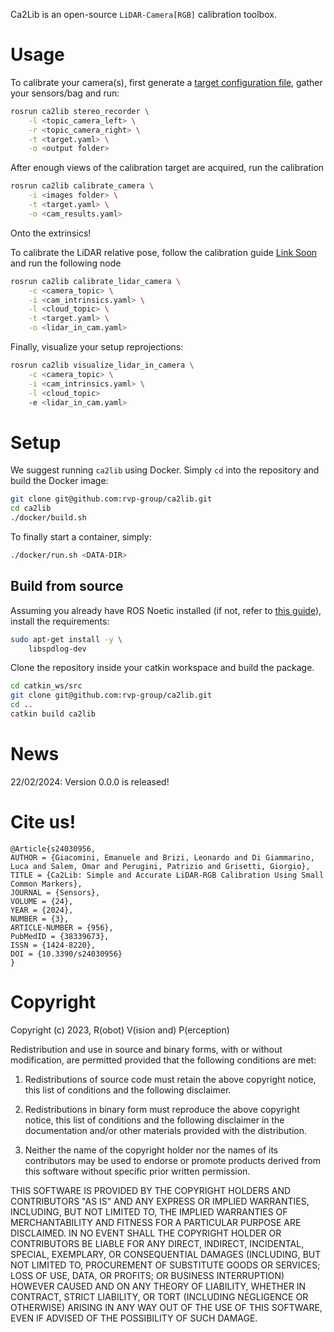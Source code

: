 Ca2Lib is an open-source `LiDAR-Camera[RGB]` calibration toolbox.

# Usage

To calibrate your camera(s), first generate a [target configuration file](todo), gather your sensors/bag and run:
```bash
rosrun ca2lib stereo_recorder \
    -l <topic_camera_left> \
    -r <topic_camera_right> \
    -t <target.yaml> \
    -o <output folder>
```

After enough views of the calibration target are acquired, run the calibration

```bash
rosrun ca2lib calibrate_camera \
    -i <images folder> \
    -t <target.yaml> \
    -o <cam_results.yaml>
```

Onto the extrinsics!

To calibrate the LiDAR relative pose, follow the calibration guide [Link Soon]() and run the following node

```bash
rosrun ca2lib calibrate_lidar_camera \
    -c <camera_topic> \
    -i <cam_intrinsics.yaml> \
    -l <cloud_topic> \
    -t <target.yaml> \
    -o <lidar_in_cam.yaml>
```

Finally, visualize your setup reprojections:

```bash
rosrun ca2lib visualize_lidar_in_camera \
    -c <camera_topic> \
    -i <cam_intrinsics.yaml> \
    -l <cloud_topic>
    -e <lidar_in_cam.yaml>
```

# Setup

We suggest running `ca2lib` using Docker. Simply `cd` into the repository and build the Docker image:

```bash
git clone git@github.com:rvp-group/ca2lib.git
cd ca2lib
./docker/build.sh
```

To finally start a container, simply:

```bash
./docker/run.sh <DATA-DIR>
```

## Build from source

Assuming you already have ROS Noetic installed (if not, refer to [this guide](https://wiki.ros.org/noetic/Installation)), install the requirements:

```bash
sudo apt-get install -y \
    libspdlog-dev
```

Clone the repository inside your catkin workspace and build the package.

```bash
cd catkin_ws/src
git clone git@github.com:rvp-group/ca2lib.git
cd ..
catkin build ca2lib
```


# News

22/02/2024: Version 0.0.0 is released!

# Cite us!

```
@Article{s24030956,
AUTHOR = {Giacomini, Emanuele and Brizi, Leonardo and Di Giammarino, Luca and Salem, Omar and Perugini, Patrizio and Grisetti, Giorgio},
TITLE = {Ca2Lib: Simple and Accurate LiDAR-RGB Calibration Using Small Common Markers},
JOURNAL = {Sensors},
VOLUME = {24},
YEAR = {2024},
NUMBER = {3},
ARTICLE-NUMBER = {956},
PubMedID = {38339673},
ISSN = {1424-8220},
DOI = {10.3390/s24030956}
}
```

# Copyright

Copyright (c) 2023, R(obot) V(ision and) P(erception)

Redistribution and use in source and binary forms, with or without
modification, are permitted provided that the following conditions are met:

1. Redistributions of source code must retain the above copyright notice, this
   list of conditions and the following disclaimer.

2. Redistributions in binary form must reproduce the above copyright notice,
   this list of conditions and the following disclaimer in the documentation
   and/or other materials provided with the distribution.

3. Neither the name of the copyright holder nor the names of its
   contributors may be used to endorse or promote products derived from
   this software without specific prior written permission.

THIS SOFTWARE IS PROVIDED BY THE COPYRIGHT HOLDERS AND CONTRIBUTORS "AS IS"
AND ANY EXPRESS OR IMPLIED WARRANTIES, INCLUDING, BUT NOT LIMITED TO, THE
IMPLIED WARRANTIES OF MERCHANTABILITY AND FITNESS FOR A PARTICULAR PURPOSE ARE
DISCLAIMED. IN NO EVENT SHALL THE COPYRIGHT HOLDER OR CONTRIBUTORS BE LIABLE
FOR ANY DIRECT, INDIRECT, INCIDENTAL, SPECIAL, EXEMPLARY, OR CONSEQUENTIAL
DAMAGES (INCLUDING, BUT NOT LIMITED TO, PROCUREMENT OF SUBSTITUTE GOODS OR
SERVICES; LOSS OF USE, DATA, OR PROFITS; OR BUSINESS INTERRUPTION) HOWEVER
CAUSED AND ON ANY THEORY OF LIABILITY, WHETHER IN CONTRACT, STRICT LIABILITY,
OR TORT (INCLUDING NEGLIGENCE OR OTHERWISE) ARISING IN ANY WAY OUT OF THE USE
OF THIS SOFTWARE, EVEN IF ADVISED OF THE POSSIBILITY OF SUCH DAMAGE.
